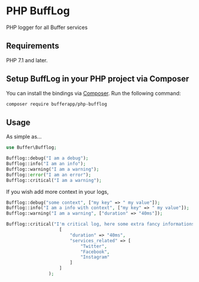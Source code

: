 # PHP BuffLog

PHP logger for all Buffer services


## Requirements

PHP 7.1 and later.

## Setup BuffLog in your PHP project via Composer

You can install the bindings via [Composer](http://getcomposer.org/). Run the following command:

```bash
composer require bufferapp/php-bufflog
```


## Usage
As simple as...

```php
use Buffer\Bufflog;

Bufflog::debug("I am a debug");
Bufflog::info("I am an info");
Bufflog::warning("I am a warning");
Bufflog::error("I am an error");
Bufflog::critical("I am a warning");
```

If you wish add more context in your logs, 
```php
Bufflog::debug("some context", ["my key" => " my value"]);
Bufflog::info("I am a info with context", ["my key" => " my value"]);
Bufflog::warning("I am a warning", ["duration" => "40ms"]);

Bufflog::critical("I'm critical log, here some extra fancy informations",
                    [
                        "duration" => "40ms",
                        "services_related" => [
                            "Twitter",
                            "Facebook",
                            "Instagram"
                        ]
                    ]
                );

```
